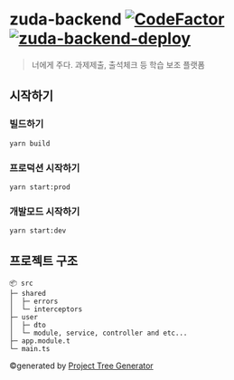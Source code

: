 # zuda-backend [![CodeFactor](https://www.codefactor.io/repository/github/zzuda/zuda-backend/badge)](https://www.codefactor.io/repository/github/zzuda/zuda-backend) [![zuda-backend-deploy](https://github.com/zzuda/zuda-backend/actions/workflows/deploy.yml/badge.svg)](https://github.com/zzuda/zuda-backend/actions/workflows/deploy.yml)

> 너에게 주다. 과제제출, 출석체크 등 학습 보조 플랫폼

## 시작하기

### 빌드하기

```shell script
yarn build
```

### 프로덕션 시작하기

```shell script
yarn start:prod
```

### 개발모드 시작하기

```shell script
yarn start:dev
```

## 프로젝트 구조

```
📦 src
├─ shared
│  ├─ errors
│  └─ interceptors
├─ user
│  ├─ dto
│  └─ module, service, controller and etc...
├─ app.module.t
└─ main.ts
```

©generated by [Project Tree Generator](https://woochanleee.github.io/project-tree-generator)
